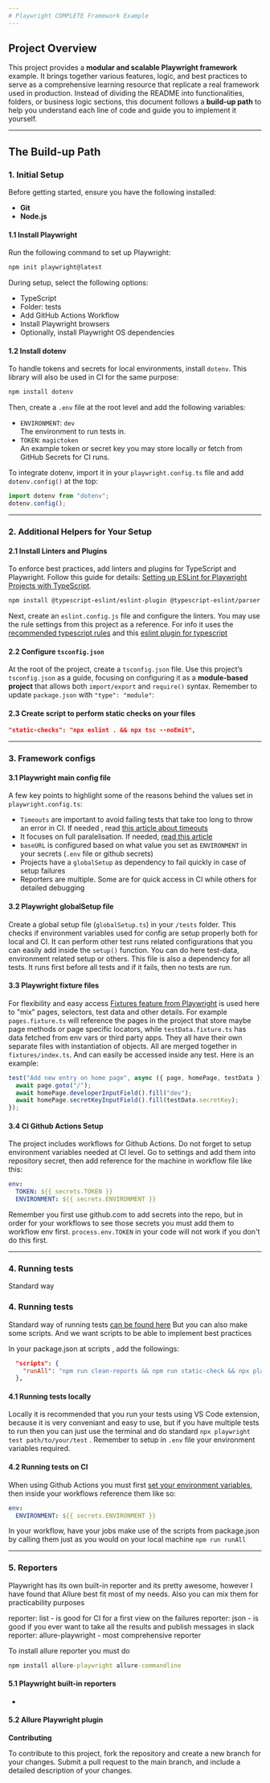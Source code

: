 ```yaml
---
# Playwright COMPLETE Framework Example
---
```


## Project Overview

This project provides a **modular and scalable Playwright framework** example. It brings together various features, logic, and best practices to serve as a comprehensive learning resource that replicate a real framework used in production. Instead of dividing the README into functionalities, folders, or business logic sections, this document follows a **build-up path** to help you understand each line of code and guide you to implement it yourself.

---

## The Build-up Path

### 1. Initial Setup

Before getting started, ensure you have the following installed:

- **Git**
- **Node.js**

#### 1.1 Install Playwright

Run the following command to set up Playwright:

```bash
npm init playwright@latest
```

During setup, select the following options:

- TypeScript
- Folder: tests
- Add GitHub Actions Workflow
- Install Playwright browsers
- Optionally, install Playwright OS dependencies

#### 1.2 Install dotenv

To handle tokens and secrets for local environments, install `dotenv`. This library will also be used in CI for the same purpose:

```bash
npm install dotenv
```

Then, create a `.env` file at the root level and add the following variables:

- `ENVIRONMENT`: `dev`  
  The environment to run tests in.
- `TOKEN`: `magictoken`  
  An example token or secret key you may store locally or fetch from GitHub Secrets for CI runs.

To integrate dotenv, import it in your `playwright.config.ts` file and add `dotenv.config()` at the top:

```typescript
import dotenv from "dotenv";
dotenv.config();
```

---

### 2. Additional Helpers for Your Setup

#### 2.1 Install Linters and Plugins

To enforce best practices, add linters and plugins for TypeScript and Playwright. Follow this guide for details: [Setting up ESLint for Playwright Projects with TypeScript](https://ceroshjacob.medium.com/setting-up-eslint-for-playwright-projects-with-typescript-12fab098bd94).

```bash
npm install @typescript-eslint/eslint-plugin @typescript-eslint/parser eslint-plugin-playwright --save-dev
```

Next, create an `eslint.config.js` file and configure the linters. You may use the rule settings from this project as a reference.
For info it uses the [recommended typescript rules](https://github.com/typescript-eslint/typescript-eslint/blob/main/packages/eslint-plugin/src/configs/recommended.ts) and this [eslint plugin for typescript](https://github.com/playwright-community/eslint-plugin-playwright)

#### 2.2 Configure `tsconfig.json`

At the root of the project, create a `tsconfig.json` file. Use this project’s `tsconfig.json` as a guide, focusing on configuring it as a **module-based project** that allows both `import/export` and `require()` syntax. Remember to update `package.json` with `"type": "module"`:

#### 2.3 Create script to perform static checks on your files

```json
"static-checks": "npx eslint . && npx tsc --noEmit",
```


---

### 3. Framework configs

#### 3.1 Playwright main config file

A few key points to highlight some of the reasons behind the values set in `playwright.config.ts`:

- `Timeouts` are important to avoid failing tests that take too long to throw an error in CI. If needed , read [this article about timeouts](https://www.bondaracademy.com/blog/playwright-timeout-30000ms-exceeded)
- It focuses on full paralelisation. If needed, [read this article](https://blog.martioli.com/playwright-with-allure-reporter-published-on-aws-s3-bucket-full-parallelization/)
- `baseURL` is configured based on what value you set as `ENVIRONMENT` in your secrets (`.env` file or github secrets)
- Projects have a `globalSetup` as dependency to fail quickly in case of setup failures
- Reporters are multiple. Some are for quick access in CI while others for detailed debugging

#### 3.2 Playwright globalSetup file

Create a global setup file (`globalSetup.ts`) in your `/tests` folder. This checks if environment variables used for config are setup properly both for local and CI. It can perform other test runs related configurations that you can easily add inside the `setup()` function. You can do here test-data, environment related setup or others. This file is also a dependency for all tests. It runs first before all tests and if it fails, then no tests are run.

#### 3.3 Playwright fixture files

For flexibility and easy access [Fixtures feature from Playwright](https://playwright.dev/docs/test-fixtures) is used here to "mix" pages, selectors, test data and other details. For example `pages.fixture.ts` will reference the pages in the project that store maybe page methods or page specific locators, while `testData.fixture.ts` has data fetched from env vars or third party apps. They all have their own separate files with instantiation of objects. All are merged together in `fixtures/index.ts`. And can easily be accessed inside any test. Here is an example:

```typescript
test("Add new entry on home page", async ({ page, homePage, testData }) => {
  await page.goto("/");
  await homePage.developerInputField().fill("dev");
  await homePage.secretKeyInputField().fill(testData.secretKey);
});
```

#### 3.4 **CI** Github Actions Setup

The project includes workflows for Github Actions. Do not forget to setup environment variables needed at CI level.
Go to settings and add them into repository secret, then add reference for the machine in workflow file like this:

```yaml
env:
  TOKEN: ${{ secrets.TOKEN }}
  ENVIRONMENT: ${{ secrets.ENVIRONMENT }}
```

Remember you first use github.com to add secrets into the repo, but in order for your workflows to see those secrets you must add them to workflow env first.
`process.env.TOKEN` in your code will not work if you don't do this first.

---

### 4. Running tests

Standard way

### 4. Running tests

Standard way of running tests [can be found here](https://playwright.dev/docs/running-tests#running-tests)
But you can also make some scripts. And we want scripts to be able to implement best practices

In your package.json at scripts , add the followings:

```json
  "scripts": {
    "runAll": "npm run clean-reports && npm run static-check && npx playwright test",
  },
```

#### 4.1 Running tests locally

Locally it is recommended that you run your tests using VS Code extension, because it is very conveniant and easy to use, but if you have multiple tests to run
then you can just use the terminal and do standard `npx playwright test path/to/your/test` . Remember to setup in `.env` file your environment variables required.

#### 4.2 Running tests on CI

When using Github Actions you must first [set your environment variables](https://docs.github.com/en/actions/security-for-github-actions/security-guides/using-secrets-in-github-actions#creating-secrets-for-a-repository), then inside your workflows reference them like so:

```yaml
env:
  ENVIRONMENT: ${{ secrets.ENVIRONMENT }}
```

In your workflow, have your jobs make use of the scripts from package.json by calling them just as you would on your local machine `npm run runAll`

---

### 5. Reporters

Playwright has its own built-in reporter and its pretty awesome, however I have found that Allure best fit most of my needs.
Also you can mix them for practicability purposes

reporter: list - is good for CI for a first view on the failures
reporter: json - is good if you ever want to take all the results and publish messages in slack
reporter: allure-playwright - most comprehensive reporter

To install allure reporter you must do

```cmd
npm install allure-playwright allure-commandline
```

#### 5.1 Playwright built-in reporters

-

#### 5.2 Allure Playwright plugin

**Contributing**

To contribute to this project, fork the repository and create a new branch for your changes. Submit a pull request to the main branch, and include a detailed description of your changes.
